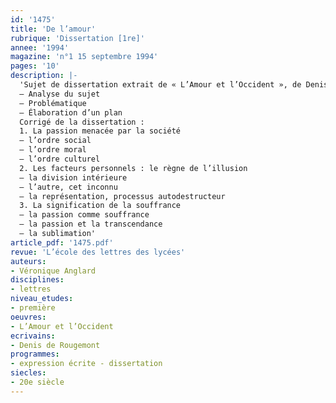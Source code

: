 ```yaml
---
id: '1475'
title: 'De l’amour'
rubrique: 'Dissertation [1re]'
annee: '1994'
magazine: 'n°1 15 septembre 1994'
pages: '10'
description: |-
  'Sujet de dissertation extrait de « L’Amour et l’Occident », de Denis de Rougemont…
  – Analyse du sujet
  – Problématique
  – Élaboration d’un plan
  Corrigé de la dissertation :
  1. La passion menacée par la société
  – l’ordre social
  – l’ordre moral
  – l’ordre culturel
  2. Les facteurs personnels : le règne de l’illusion
  – la division intérieure
  – l’autre, cet inconnu
  – la représentation, processus autodestructeur
  3. La signification de la souffrance
  – la passion comme souffrance
  – la passion et la transcendance
  – la sublimation'
article_pdf: '1475.pdf'
revue: 'L’école des lettres des lycées'
auteurs:
- Véronique Anglard
disciplines:
- lettres
niveau_etudes:
- première
oeuvres:
- L’Amour et l’Occident
ecrivains:
- Denis de Rougemont
programmes:
- expression écrite - dissertation
siecles:
- 20e siècle
---
```

